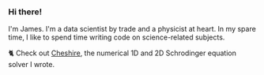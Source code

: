 ### Hi there!

I'm James. I'm a data scientist by trade and a physicist at heart. In my spare time, I like to spend time writing code on science-related subjects. 

🐈 Check out [Cheshire](https://github.com/jmcelve2/cheshire), the numerical 1D and 2D Schrodinger equation solver I wrote.